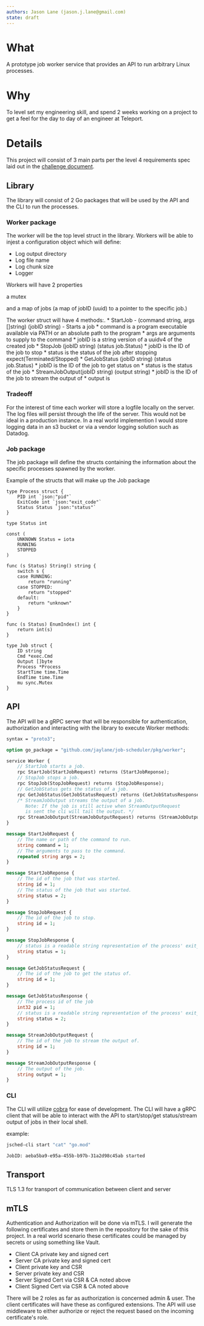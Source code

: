 ```yaml
---
authors: Jason Lane (jason.j.lane@gmail.com)
state: draft
---
```


# What

A prototype job worker service that provides an API to run arbitrary Linux processes.

# Why

To level set my engineering skill, and spend 2 weeks working on a project to get a feel for the day to day of an engineer at Teleport.

# Details

This project will consist of 3 main parts per the level 4 requirements spec laid out in the [challenge document](https://github.com/gravitational/careers/blob/main/challenges/systems/challenge-1.md).

## Library

The library will consist of 2 Go packages that will be used by the API and the CLI to run the processes.

### Worker package

The worker will be the top level struct in the library. Workers will be able to injest a configuration object which will define:
* Log output directory
* Log file name
* Log chunk size
* Logger

Workers will have 2 properties

a mutex

and a map of jobs (a map of jobID (uuid) to a pointer to the specific job.)

The worker struct will have 4 methods:.
    * StartJob - (command string, args []string) (jobID string) - Starts a job 
      * command is a program executable available via PATH or an absolute path to the program 
      * args are arguments to supply to the command
      * jobID is a string version of a uuidv4 of the created job
    * StopJob (jobID string) (status job.Status)
      * jobID is the ID of the job to stop
      * status is the status of the job after stopping expect(Terminated/Stopped)
    * GetJobStatus (jobID string) (status job.Status)
      * jobID is the ID of the job to get status on
      * status is the status of the job 
    * StreamJobOutput(jobID string) (output string)
      * jobID is the ID of the job to stream the output of
      * output is 

### Tradeoff
For the interest of time each worker will store a logfile locally on the server. The log files will persist through the life of the server. This would not be ideal in a production instance. In a real world implemention I would store logging data in an s3 bucket or via a vendor logging solution such as Datadog.

### Job package

The job package will define the structs containing the information about the specific processes spawned by the worker.

Example of the structs that will make up the Job package

```golang
type Process struct {
	PID int `json:"pid"`
	ExitCode int `json:"exit_code"`
	Status Status `json:"status"`
}

type Status int

const (
	UNKNOWN Status = iota
	RUNNING
	STOPPED
)

func (s Status) String() string {
	switch s {
	case RUNNING:
		return "running"
	case STOPPED:
		return "stopped"
	default:
		return "unknown"
	}
}

func (s Status) EnumIndex() int {
	return int(s)
}

type Job struct {
    ID string 
    Cmd *exec.Cmd 
    Output []byte
    Process *Process
    StartTime time.Time
    EndTime time.Time
    mu sync.Mutex
}
```

## API
The API will be a gRPC server that will be responsible for authentication, authorization and interacting with the library to execute Worker methods:

```protobuf
syntax = "proto3";

option go_package = "github.com/jaylane/job-scheduler/pkg/worker";

service Worker {
    // StartJob starts a job.
    rpc StartJob(StartJobRequest) returns (StartJobReponse);
    // StopJob stops a job.
    rpc StopJob(StopJobRequest) returns (StopJobResponse);
    // GetJobStatus gets the status of a job.
    rpc GetJobStatus(GetJobStatusRequest) returns (GetJobStatusResponse);
    /* StreamJobOutput streams the output of a job.
       Note: If the job is still active when StreamOutputRequest 
       is sent the cli will tail the output. */ 
    rpc StreamJobOutput(StreamJobOutputRequest) returns (StreamJobOutputResponse);
}

message StartJobRequest {
    // The name or path of the command to run.
    string command = 1;
    // The arguments to pass to the command.
    repeated string args = 2;
}

message StartJobReponse {
    // The id of the job that was started.
    string id = 1;
    // The status of the job that was started.
    string status = 2;
}

message StopJobRequest {
    // The id of the job to stop.
    string id = 1;
}

message StopJobResponse {
    // status is a readable string representation of the process' exit_code
    string status = 1;
}

message GetJobStatusRequest {
    // The id of the job to get the status of.
    string id = 1;
}

message GetJobStatusResponse {  
    // The process id of the job
    int32 pid = 1;
    // status is a readable string representation of the process' exit_code
    string status = 2;
}

message StreamJobOutputRequest {
    // The id of the job to stream the output of.
    string id = 1;
}

message StreamJobOutputResponse {
    // The output of the job.
    string output = 1;
}


```

### CLI
The CLI will utilize [cobra](https://github.com/spf13/cobra) for ease of development. The CLI will have a gRPC client that will be able to interact with the API to start/stop/get status/stream output of jobs in their local shell.


example: 
```sh
jsched-cli start "cat" "go.mod"

JobID: aeba5ba9-e95a-455b-b97b-31a2d98c45ab started
```


## Transport

TLS 1.3 for transport of communication between client and server

## mTLS

Authentication and Authorization will be done via mTLS. I will generate the following certificates and store them in the repository for the sake of this project. In a real world scenario these certificates could be managed by secrets or using something like Vault.

* Client CA private key and signed cert
* Server CA private key and signed cert
* Client private key and CSR
* Server private key and CSR
* Server Signed Cert via CSR & CA noted above
* Client Signed Cert via CSR & CA noted above

There will be 2 roles as far as authorization is concerned admin & user. The client certificates will have these as configured extensions. The API will use middleware to either authorize or reject the request based on the incoming certificate's role.


